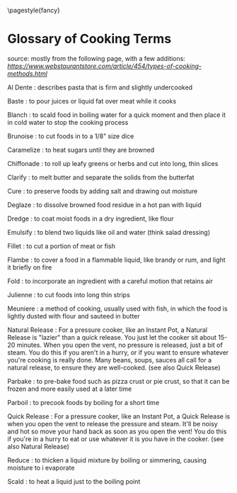 \pagestyle{fancy}
# Glossary of Cooking Terms

source: mostly from the following page, with a few additions:
*https://www.webstaurantstore.com/article/454/types-of-cooking-methods.html*

Al Dente
: describes pasta that is firm and slightly undercooked

Baste
: to pour juices or liquid fat over meat while it cooks

Blanch
: to scald food in boiling water for a quick moment and then place it in cold
water to stop the cooking process

Brunoise
: to cut foods in to a 1/8" size dice

Caramelize
: to heat sugars until they are browned

Chiffonade
: to roll up leafy greens or herbs and cut into long, thin slices

Clarify
: to melt butter and separate the solids from the butterfat

Cure
: to preserve foods by adding salt and drawing out moisture

Deglaze
: to dissolve browned food residue in a hot pan with liquid

Dredge
: to coat moist foods in a dry ingredient, like flour

Emulsify
: to blend two liquids like oil and water (think salad dressing)

Fillet
: to cut a portion of meat or fish

Flambe
: to cover a food in a flammable liquid, like brandy or rum, and light it
briefly on fire

Fold
: to incorporate an ingredient with a careful motion that retains air

Julienne
: to cut foods into long thin strips

Meuniere
: a method of cooking, usually used with fish, in which the food is lightly 
dusted with flour and sauteed in butter

Natural Release
: For a pressure cooker, like an Instant Pot, a Natural Release is "lazier" than
a quick release. You just let the cooker sit about 15-20 minutes. When you open
the vent, no pressure is released, just a bit of steam. You do this if you
aren't in a hurry, or if you want to ensure whatever you're cooking is really
done. Many beans, soups, sauces all call for a natural release, to ensure they
are well-cooked. (see also Quick Release)

Parbake
: to pre-bake food such as pizza crust or pie crust, so that it can be frozen
and more easily used at a later time

Parboil
: to precook foods by boiling for a short time

Quick Release
: For a pressure cooker, like an Instant Pot, a Quick Release is when you open
the vent to release the pressure and steam. It'll be noisy and hot so move your
hand back as soon as you open the vent! You do this if you're in a hurry to eat
or use whatever it is you have in the cooker. (see also Natural Release)

Reduce
: to thicken a liquid mixture by boiling or simmering, causing moisture to i
evaporate

Scald
: to heat a liquid just to the boiling point

